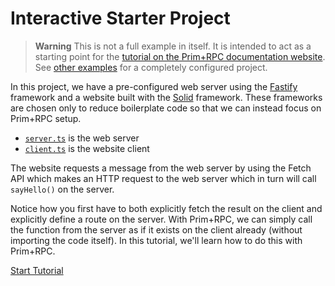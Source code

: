 # Interactive Starter Project

> **Warning** This is not a full example in itself. It is intended to act as a
> starting point for the
> [tutorial on the Prim+RPC documentation website](https://prim.doseofted.com/docs/setup).
> See [other examples](../examples) for a completely configured project.

In this project, we have a pre-configured web server using the
[Fastify](https://github.com/fastify/fastify) framework and a website built with
the [Solid](https://github.com/solidjs/solid) framework. These frameworks are
chosen only to reduce boilerplate code so that we can instead focus on Prim+RPC
setup.

- [`server.ts`](./server.ts) is the web server
- [`client.ts`](./client.ts) is the website client

The website requests a message from the web server by using the Fetch API which
makes an HTTP request to the web server which in turn will call `sayHello()` on
the server.

Notice how you first have to both explicitly fetch the result on the client and
explicitly define a route on the server. With Prim+RPC, we can simply call the
function from the server as if it exists on the client already (without
importing the code itself). In this tutorial, we'll learn how to do this with
Prim+RPC.

[Start Tutorial](https://prim.doseofted.com/docs/setup)
